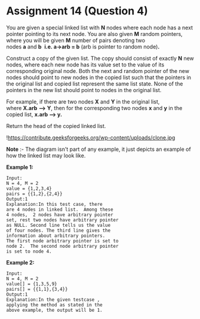 # Assignment 14 (Question 4)

You are given a special linked list with **N** nodes where each node has a next pointer pointing to its next node. You are also given **M** random pointers, where you will be given **M** number of pairs denoting two nodes **a** and **b**  **i.e. a->arb = b** (arb is pointer to random node)**.**

Construct a copy of the given list. The copy should consist of exactly **N** new nodes, where each new node has its value set to the value of its corresponding original node. Both the next and random pointer of the new nodes should point to new nodes in the copied list such that the pointers in the original list and copied list represent the same list state. None of the pointers in the new list should point to nodes in the original list.

For example, if there are two nodes **X** and **Y** in the original list, where **X.arb** **-->** **Y**, then for the corresponding two nodes **x** and **y** in the copied list, **x.arb --> y.**

Return the head of the copied linked list.

!https://contribute.geeksforgeeks.org/wp-content/uploads/clone.jpg

**Note** :- The diagram isn't part of any example, it just depicts an example of how the linked list may look like.

**Example 1:**

```
Input:
N = 4, M = 2
value = {1,2,3,4}
pairs = {{1,2},{2,4}}
Output:1
Explanation:In this test case, there
are 4 nodes in linked list.  Among these
4 nodes,  2 nodes have arbitrary pointer
set, rest two nodes have arbitrary pointer
as NULL. Second line tells us the value
of four nodes. The third line gives the
information about arbitrary pointers.
The first node arbitrary pointer is set to
node 2.  The second node arbitrary pointer
is set to node 4.

```

**Example 2:**

```
Input:
N = 4, M = 2
value[] = {1,3,5,9}
pairs[] = {{1,1},{3,4}}
Output:1
Explanation:In the given testcase ,
applying the method as stated in the
above example, the output will be 1.
```